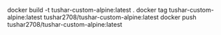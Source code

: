docker build -t tushar-custom-alpine:latest .
docker tag tushar-custom-alpine:latest tushar2708/tushar-custom-alpine:latest
docker push tushar2708/tushar-custom-alpine:latest
